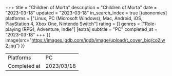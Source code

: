 +++
title = "Children of Morta"
description = "Children of Morta"
date = "2023-03-18"
updated = "2023-03-18"
in_search_index = true
[taxonomies]
platforms = ["Linux, PC (Microsoft Windows), Mac, Android, iOS, PlayStation 4, Xbox One, Nintendo Switch"]
rating = []
genres = ["Role-playing (RPG), Adventure, Indie"]
[extra]
subtitle = "PC"
completed_at = "2023-03-18"
+++
{{ image(src="https://images.igdb.com/igdb/image/upload/t_cover_big/co2iw2.jpg") }}

|              |            |
| ------------ | ---------- |
| Platforms    | PC |
| Completed at | 2023/03/18 |

